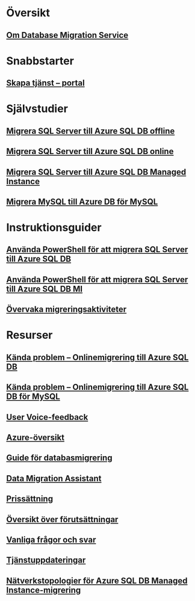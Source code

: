# Översikt
## [Om Database Migration Service](dms-overview.md)

# Snabbstarter
## [Skapa tjänst – portal](quickstart-create-data-migration-service-portal.md)

# Självstudier
## [Migrera SQL Server till Azure SQL DB offline](tutorial-sql-server-to-azure-sql.md)
## [Migrera SQL Server till Azure SQL DB online](tutorial-sql-server-azure-sql-online.md)
## [Migrera SQL Server till Azure SQL DB Managed Instance](tutorial-sql-server-to-managed-instance.md)
## [Migrera MySQL till Azure DB för MySQL](tutorial-mysql-azure-mysql-online.md)

# Instruktionsguider
## [Använda PowerShell för att migrera SQL Server till Azure SQL DB](howto-sql-server-to-azure-sql-powershell.md)
## [Använda PowerShell för att migrera SQL Server till Azure SQL DB MI](howto-sql-server-to-azure-sql-mi-powershell.md)
## [Övervaka migreringsaktiviteter](how-to-monitor-migration-activity.md)

# Resurser
## [Kända problem – Onlinemigrering till Azure SQL DB](known-issues-azure-sql-online.md)
## [Kända problem – Onlinemigrering till Azure SQL DB för MySQL](known-issues-azure-mysql-online.md)
## [User Voice-feedback](https://feedback.azure.com/forums/906100-azure-database-migration-service)
## [Azure-översikt](https://azure.microsoft.com/roadmap/)
## [Guide för databasmigrering](https://aka.ms/datamigration)
## [Data Migration Assistant](https://aka.ms/dma)
## [Prissättning](https://aka.ms/dms-pricing)
## [Översikt över förutsättningar](pre-reqs.md)
## [Vanliga frågor och svar](faq.md)
## [Tjänstuppdateringar](https://azure.microsoft.com/updates/?product=database-migration)
## [Nätverkstopologier för Azure SQL DB Managed Instance-migrering](resource-network-topologies.md)
